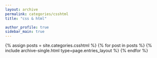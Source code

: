 ```yaml
---
layout: archive
permalink: categories/csshtml
title: "css & html"

author_profile: true
sidebar_main: true
---
```



{% assign posts = site.categories.csshtml %}
{% for post in posts %} {% include archive-single.html type=page.entries_layout %} {% endfor %}



